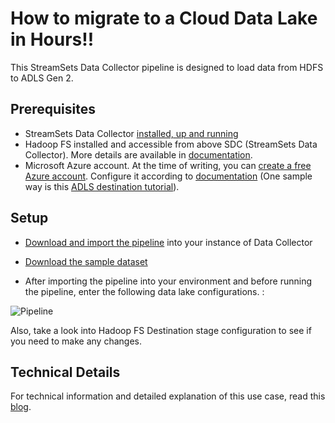 How to migrate to a Cloud Data Lake in Hours!!
==============================================

This StreamSets Data Collector pipeline is designed to load data from HDFS to ADLS Gen 2.

Prerequisites
---------------------

* StreamSets Data Collector [installed, up and running](https://streamsets.com/getting-started/download-install-data-collector/)
* Hadoop FS installed and accessible from above SDC (StreamSets Data Collector). More details are available in [documentation](https://streamsets.com/documentation/datacollector/latest/help/datacollector/UserGuide/Origins/HDFSStandalone.html#concept_djz_pdm_hdb).
* Microsoft Azure account. At the time of writing, you can [create a free Azure account](https://azure.microsoft.com/en-us/free/). Configure it according to [documentation](https://streamsets.com/documentation/datacollector/latest/help/datacollector/UserGuide/Destinations/ADLS-G2-D.html#concept_vvn_21l_vhb) (One sample way is this [ADLS destination tutorial](https://github.com/streamsets/tutorials/tree/master/tutorial-adls-destination)).


Setup
---------------------

* [Download and import the pipeline](hdfs_to_adls_gen2_processors.json) into your instance of Data Collector
* [Download the sample dataset](dataset)

* After importing the pipeline into your environment and before running the pipeline, enter the following data lake configurations.
:

![Pipeline](images/ADLS_gen2_data_lake.jpeg)

Also, take a look into Hadoop FS Destination stage configuration to see if you need to make any changes. 

Technical Details
------------------------------

For technical information and detailed explanation of this use case, read this [blog](https://streamsets.com/blog/how-to-migrate-to-a-cloud-data-lake-in-hours/).
